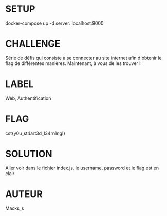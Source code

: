 # SETUP
docker-compose up -d
server: localhost:9000

# CHALLENGE
Série de défis qui consiste à se connecter au site internet afin d'obtenir le flag de différentes manières. Maintenant, à vous de les trouver !

# LABEL
Web, Authentification

# FLAG
cst{y0u_st4art3d_l34rn1ng!}

# SOLUTION
Aller voir dans le fichier index.js, le username, password et le flag est en clair

# AUTEUR
Macks_s